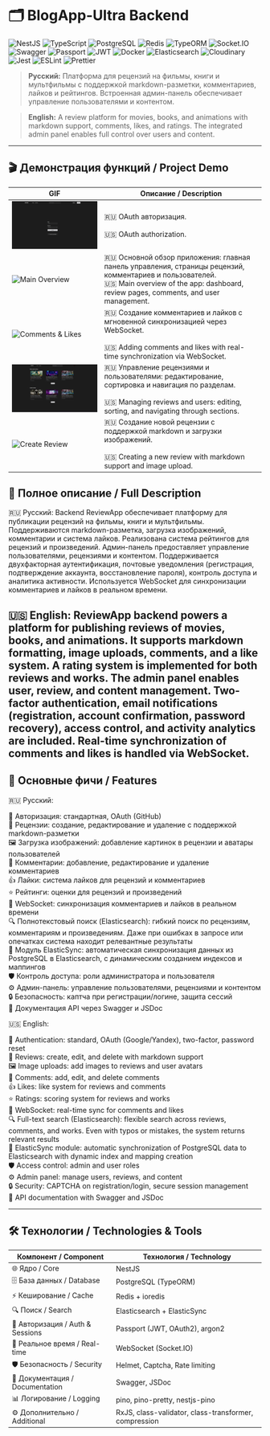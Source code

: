 # 🗂 BlogApp-Ultra Backend

![NestJS](https://img.shields.io/badge/Backend-NestJS-red?logo=nestjs)
![TypeScript](https://img.shields.io/badge/Language-TypeScript-3178C6?logo=typescript)
![PostgreSQL](https://img.shields.io/badge/Database-PostgreSQL-336791?logo=postgresql)
![Redis](https://img.shields.io/badge/Cache-Redis-DC382D?logo=redis)
![TypeORM](https://img.shields.io/badge/ORM-TypeORM-262627?logo=typeorm)
![Socket.IO](https://img.shields.io/badge/Websockets-Socket.IO-010101?logo=socketdotio)
![Swagger](https://img.shields.io/badge/Docs-Swagger-85EA2D?logo=swagger)
![Passport](https://img.shields.io/badge/Auth-Passport-34E27A?logo=passport)
![JWT](https://img.shields.io/badge/Security-JWT-black?logo=jsonwebtokens)
![Docker](https://img.shields.io/badge/DevOps-Docker-2496ED?logo=docker)
![Elasticsearch](https://img.shields.io/badge/Search-Elasticsearch-005571?logo=elasticsearch)
![Cloudinary](https://img.shields.io/badge/Storage-Cloudinary-4285F4?logo=cloudinary)
![Jest](https://img.shields.io/badge/Tests-Jest-C21325?logo=jest)
![ESLint](https://img.shields.io/badge/Lint-ESLint-4B32C3?logo=eslint)
![Prettier](https://img.shields.io/badge/Format-Prettier-F7B93E?logo=prettier)


> **Русский:** Платформа для рецензий на фильмы, книги и мультфильмы с поддержкой markdown-разметки, комментариев, лайков и рейтингов. Встроенная админ-панель обеспечивает управление пользователями и контентом.

> **English:** A review platform for movies, books, and animations with markdown support, comments, likes, and ratings. The integrated admin panel enables full control over users and content.

---

## 🎬 Демонстрация функций / Project Demo

| GIF                                           | Описание / Description |
|-----------------------------------------------|------------------------|
| ![OAuth](./assets/BlogApp-Auth.gif)           | 🇷🇺 OAuth авторизация. <br><br> 🇺🇸 OAuth authorization. |
| ![Main Overview](./assets/BlogApp-Main1.gif) | 🇷🇺 Основной обзор приложения: главная панель управления, страницы рецензий, комментариев и пользователей. <br> 🇺🇸 Main overview of the app: dashboard, review pages, comments, and user management. |
| ![Comments & Likes](./assets/BlogApp-Comments.gif) | 🇷🇺 Создание комментариев и лайков с мгновенной синхронизацией через WebSocket. <br><br> 🇺🇸 Adding comments and likes with real-time synchronization via WebSocket. |
| ![Main Overview](./assets/BlogApp-Main2.gif) | 🇷🇺 Управление рецензиями и пользователями: редактирование, сортировка и навигация по разделам. <br><br> 🇺🇸 Managing reviews and users: editing, sorting, and navigating through sections. |
| ![Create Review](./assets/BlogApp-Create.gif) | 🇷🇺 Создание новой рецензии с поддержкой markdown и загрузки изображений. <br><br> 🇺🇸 Creating a new review with markdown support and image upload. |

## 🔹 Полное описание / Full Description

🇷🇺 Русский:
Backend ReviewApp обеспечивает платформу для публикации рецензий на фильмы, книги и мультфильмы. Поддерживаются markdown-разметка, загрузка изображений, комментарии и система лайков. Реализована система рейтингов для рецензий и произведений. Админ-панель предоставляет управление пользователями, рецензиями и контентом. Поддерживается двухфакторная аутентификация, почтовые уведомления (регистрация, подтверждение аккаунта, восстановление пароля), контроль доступа и аналитика активности. Используется WebSocket для синхронизации комментариев и лайков в реальном времени.

🇺🇸 English:
ReviewApp backend powers a platform for publishing reviews of movies, books, and animations. It supports markdown formatting, image uploads, comments, and a like system. A rating system is implemented for both reviews and works. The admin panel enables user, review, and content management. Two-factor authentication, email notifications (registration, account confirmation, password recovery), access control, and activity analytics are included. Real-time synchronization of comments and likes is handled via WebSocket.
---

## 📌 Основные фичи / Features

🇷🇺 Русский:

🔑 Авторизация: стандартная, OAuth (GitHub)<br>
📝 Рецензии: создание, редактирование и удаление с поддержкой markdown-разметки<br>
🖼 Загрузка изображений: добавление картинок в рецензии и аватары пользователей<br>
💬 Комментарии: добавление, редактирование и удаление комментариев<br>
👍 Лайки: система лайков для рецензий и комментариев<br>
⭐ Рейтинги: оценки для рецензий и произведений<br>
🔄 WebSocket: синхронизация комментариев и лайков в реальном времени<br>
🔍 Полнотекстовый поиск (Elasticsearch): гибкий поиск по рецензиям, комментариям и произведениям. Даже при ошибках в запросе или опечатках система находит релевантные результаты<br>
🔁 Модуль ElasticSync: автоматическая синхронизация данных из PostgreSQL в Elasticsearch, с динамическим созданием индексов и маппингов<br>
🛡 Контроль доступа: роли администратора и пользователя<br>
⚙️ Админ-панель: управление пользователями, рецензиями и контентом<br>
🔒 Безопасность: каптча при регистрации/логине, защита сессий<br>
📜 Документация API через Swagger и JSDoc<br>

🇺🇸 English:

🔑 Authentication: standard, OAuth (Google/Yandex), two-factor, password reset <br>
📝 Reviews: create, edit, and delete with markdown support<br>
🖼 Image uploads: add images to reviews and user avatars<br>
💬 Comments: add, edit, and delete comments<br>
👍 Likes: like system for reviews and comments<br>
⭐ Ratings: scoring system for reviews and works<br>
🔄 WebSocket: real-time sync for comments and likes<br>
🔍 Full-text search (Elasticsearch): flexible search across reviews, comments, and works. Even with typos or mistakes, the system returns relevant results<br>
🔁 ElasticSync module: automatic synchronization of PostgreSQL data to Elasticsearch with dynamic index and mapping creation<br>
🛡 Access control: admin and user roles<br>
⚙️ Admin panel: manage users, reviews, and content<br>
🔒 Security: CAPTCHA on registration/login, secure session management<br>
📜 API documentation with Swagger and JSDoc<br>

---

## 🛠 Технологии / Technologies & Tools

| Компонент / Component          | Технология / Technology |
|--------------------------------|--------------------------|
| 🌐 Ядро / Core                  | NestJS                  |
| 🗄 База данных / Database       | PostgreSQL (TypeORM)    |
| ⚡ Кеширование / Cache          | Redis + ioredis         |
| 🔍 Поиск / Search               | Elasticsearch + ElasticSync |
| 🔑 Авторизация / Auth & Sessions| Passport (JWT, OAuth2), argon2 |
| 🔄 Реальное время / Real-time   | WebSocket (Socket.IO)   |
| 🛡 Безопасность / Security      | Helmet, Captcha, Rate limiting |
| 📝 Документация / Documentation | Swagger, JSDoc          |
| 📊 Логирование / Logging        | pino, pino-pretty, nestjs-pino |
| ⚙️ Дополнительно / Additional   | RxJS, class-validator, class-transformer, compression |
